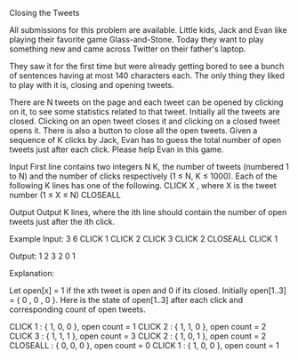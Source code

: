 Closing the Tweets

All submissions for this problem are available.
Little kids, Jack and Evan like playing their favorite game Glass-and-Stone. Today they want to play something new and came across Twitter on their father's laptop.

They saw it for the first time but were already getting bored to see a bunch of sentences having at most 140 characters each. The only thing they liked to play with it is, closing and opening tweets.

There are N tweets on the page and each tweet can be opened by clicking on it, to see some statistics related to that tweet. Initially all the tweets are closed. Clicking on an open tweet closes it and clicking on a closed tweet opens it. There is also a button to close all the open tweets. Given a sequence of K clicks by Jack, Evan has to guess the total number of open tweets just after each click. Please help Evan in this game.

Input
First line contains two integers N K, the number of tweets (numbered 1 to N) and the number of clicks respectively (1 ≤ N, K ≤ 1000). Each of the following K lines has one of the following.
CLICK X , where X is the tweet number (1 ≤ X ≤ N)
CLOSEALL

Output
Output K lines, where the ith line should contain the number of open tweets just after the ith click.

Example
Input:
3 6
CLICK 1
CLICK 2
CLICK 3
CLICK 2
CLOSEALL
CLICK 1

Output:
1
2
3
2
0
1

Explanation:

Let open[x] = 1 if the xth tweet is open and 0 if its closed.
Initially open[1..3] = { 0 , 0 , 0 }. Here is the state of open[1..3] after each click and corresponding count of open tweets.

CLICK 1 : { 1, 0, 0 }, open count = 1
CLICK 2 : { 1, 1, 0 }, open count = 2
CLICK 3 : { 1, 1, 1 }, open count = 3
CLICK 2 : { 1, 0, 1 }, open count = 2
CLOSEALL : { 0, 0, 0 }, open count = 0
CLICK 1 : { 1, 0, 0 }, open count = 1